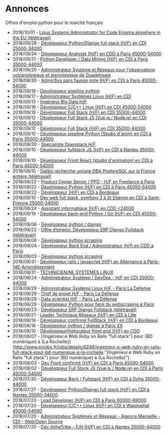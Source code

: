 # Annonces

Offres d'emploi python pour le marché français

* 2018/10/01 - [Linux Systems Administrator for Code Enigma anywhere in the EU (télétravail)](http://www.pyjobs.fr/jobs/details/6297/linux-systems-administrator-for-code-enigma-anywhere-in-the-eu-teletravail "Linux Systems Administrator for Code Enigma anywhere in the EU (télétravail)")
* 2018/09/28 - [Développeur Python/Django full stack (H/F) en CDI 25000-34000](http://www.pyjobs.fr/jobs/details/6296/developpeur-python-django-full-stack-h-f-en-cdi-25000-34000 "Développeur Python/Django full stack (H/F) en CDI 25000-34000")
* 2018/09/24 - [Développeur Analyste (H/F) en CDD à Paris 45000-54000](http://www.pyjobs.fr/jobs/details/6295/developpeur-analyste-h-f-en-cdd-a-paris-45000-54000 "Développeur Analyste (H/F) en CDD à Paris 45000-54000")
* 2018/09/21 - [Python Developer / Data Mining (H/F) en CDI à Paris 35000-44000](http://www.pyjobs.fr/jobs/details/6294/python-developer-data-mining-h-f-en-cdi-a-paris-35000-44000 "Python Developer / Data Mining (H/F) en CDI à Paris 35000-44000")
* 2018/09/20 - [Administrateur Système et Réseaux pour l'observatoire volcanologique et sismologique de Guadeloupe](http://www.pyjobs.fr/jobs/details/6293/administrateur-systeme-et-reseaux-pour-lobservatoire-volcanologique-et-sismologique-de-guadeloupe "Administrateur Système et Réseaux pour l'observatoire volcanologique et sismologique de Guadeloupe")
* 2018/08/30 - [AdminSys sans fausse note (H/F) en CDI à Paris 45000-54000](http://www.pyjobs.fr/jobs/details/6265/adminsys-sans-fausse-note-h-f-en-cdi-a-paris-45000-54000 "AdminSys sans fausse note (H/F) en CDI à Paris 45000-54000")
* 2018/09/19 - [Developpeur pipeline python](http://www.pyjobs.fr/jobs/details/6292/developpeur-pipeline-python "Developpeur pipeline python")
* 2018/09/17 - [Administrateur Systèmes Linux (H/F) en CDI](http://www.pyjobs.fr/jobs/details/6280/administrateur-systemes-linux-h-f-en-cdi "Administrateur Systèmes Linux (H/F) en CDI")
* 2018/09/13 - [Ingénieur Big Data H/F](http://www.pyjobs.fr/jobs/details/6279/ingenieur-big-data-h-f "Ingénieur Big Data H/F")
* 2018/09/19 - [Développeur C/C++ Linux (H/F) en CDI 45000-54000](http://www.pyjobs.fr/jobs/details/6283/developpeur-c-c-linux-h-f-en-cdi-45000-54000 "Développeur C/C++ Linux (H/F) en CDI 45000-54000")
* 2018/09/19 - [Développeur Full Stack (H/F) en CDI 35000-44000](http://www.pyjobs.fr/jobs/details/6284/developpeur-full-stack-h-f-en-cdi-35000-44000 "Développeur Full Stack (H/F) en CDI 35000-44000")
* 2018/09/12 - [Développeur Full Stack JS (Vue.js / Node.js) en CDI 35000-44000](http://www.pyjobs.fr/jobs/details/6277/developpeur-full-stack-js-vue-js-node-js-en-cdi-35000-44000 "Développeur Full Stack JS (Vue.js / Node.js) en CDI 35000-44000")
* 2018/09/12 - [Développeur Full Stack (H/F) en CDI 35000-44000](http://www.pyjobs.fr/jobs/details/6278/developpeur-full-stack-h-f-en-cdi-35000-44000 "Développeur Full Stack (H/F) en CDI 35000-44000")
* 2018/09/10 - [Développeur pipeline Python (Studio d'anim) en CDI à Paris 35000-44000](http://www.pyjobs.fr/jobs/details/6274/developpeur-pipeline-python-studio-danim-en-cdi-a-paris-35000-44000 "Développeur pipeline Python (Studio d'anim) en CDI à Paris 35000-44000")
* 2018/08/30 - [Spécialiste Openstack H/F](http://www.pyjobs.fr/jobs/details/6264/specialiste-openstack-h-f "Spécialiste Openstack H/F")
* 2018/09/10 - [Développeur fullstack JS (H/F) en CDI à Nantes 35000-44000](http://www.pyjobs.fr/jobs/details/6276/developpeur-fullstack-js-h-f-en-cdi-a-nantes-35000-44000 "Développeur fullstack JS (H/F) en CDI à Nantes 35000-44000")
* 2018/09/10 - [Développeur Front React (studio d'animation) en CDI à Paris 45000-54000](http://www.pyjobs.fr/jobs/details/6275/developpeur-front-react-studio-danimation-en-cdi-a-paris-45000-54000 "Développeur Front React (studio d'animation) en CDI à Paris 45000-54000")
* 2018/09/10 - [Dalibo recherche un/une DBA PostgreSQL sur la France entière (télétravail)](http://www.pyjobs.fr/jobs/details/6273/dalibo-recherche-un-une-dba-postgresql-sur-la-france-entiere-teletravail "Dalibo recherche un/une DBA PostgreSQL sur la France entière (télétravail)")
* 2018/08/22 - [Product Owner Senior / PPO - H/F en Freelance à Paris](http://www.pyjobs.fr/jobs/details/6254/product-owner-senior-ppo-h-f-en-freelance-a-paris "Product Owner Senior / PPO - H/F en Freelance à Paris")
* 2018/08/22 - [Développeur Python (H/F) en CDI à Paris 45000-54000](http://www.pyjobs.fr/jobs/details/6256/developpeur-python-h-f-en-cdi-a-paris-45000-54000 "Développeur Python (H/F) en CDI à Paris 45000-54000")
* 2018/08/22 - [Développeur (H/F) en CDI à Bordeaux](http://www.pyjobs.fr/jobs/details/6255/developpeur-h-f-en-cdi-a-bordeaux "Développeur (H/F) en CDI à Bordeaux")
* 2018/09/10 - [Dev web full stack, symfony 3 à St Etienne en CDI à Saint-Étienne 25000-34000](http://www.pyjobs.fr/jobs/details/6272/dev-web-full-stack-symfony-3-a-st-etienne-en-cdi-a-saint-etienne-25000-34000 "Dev web full stack, symfony 3 à St Etienne en CDI à Saint-Étienne 25000-34000")
* 2018/08/24 - [Assistant informatique (H/F) en CDD <24000](http://www.pyjobs.fr/jobs/details/6259/assistant-informatique-h-f-en-cdd-24000 "Assistant informatique (H/F) en CDD <24000")
* 2018/09/19 - [Développeur back-end Python / Go (H/F) en CDI 45000-54000](http://www.pyjobs.fr/jobs/details/6282/developpeur-back-end-python-go-h-f-en-cdi-45000-54000 "Développeur back-end Python / Go (H/F) en CDI 45000-54000")
* 2018/09/06 - [Développeur python / django](http://www.pyjobs.fr/jobs/details/6271/developpeur-python-django "Développeur python / django")
* 2018/08/22 - [Offre d’emploi: Développeur ERP Django Fullstack (télétravail)](http://www.pyjobs.fr/jobs/details/6253/offre-demploi-developpeur-erp-django-fullstack-teletravail "Offre d’emploi: Développeur ERP Django Fullstack (télétravail)")
* 2018/09/06 - [Développeur python scraping](http://www.pyjobs.fr/jobs/details/6270/developpeur-python-scraping "Développeur python scraping")
* 2018/09/04 - [Développeur Back End / Administrateur (h/f) en CDD à Paris](http://www.pyjobs.fr/jobs/details/6269/developpeur-back-end-administrateur-h-f-en-cdd-a-paris "Développeur Back End / Administrateur (h/f) en CDD à Paris")
* 2018/09/03 - [Développeur python scraping](http://www.pyjobs.fr/jobs/details/6268/developpeur-python-scraping "Développeur python scraping")
* 2018/08/31 - [Développeur rails / javascript (H/F) en Alternance à Paris-14E-Arrondissement](http://www.pyjobs.fr/jobs/details/6267/developpeur-rails-javascript-h-f-en-alternance-a-paris-14e-arrondissement "Développeur rails / javascript (H/F) en Alternance à Paris-14E-Arrondissement")
* 2018/08/31 - [TECHNICIEN/NE SYSTEMES LINUX](http://www.pyjobs.fr/jobs/details/6266/technicien-ne-systemes-linux "TECHNICIEN/NE SYSTEMES LINUX")
* 2018/08/24 - [Administrateur Système / DevOps - H/F en CDI 35000-44000](http://www.pyjobs.fr/jobs/details/6258/administrateur-systeme-devops-h-f-en-cdi-35000-44000 "Administrateur Système / DevOps - H/F en CDI 35000-44000")
* 2018/08/29 - [Administrateur Système Linux H/F - Paris La Défense](http://www.pyjobs.fr/jobs/details/6262/administrateur-systeme-linux-h-f-paris-la-defense "Administrateur Système Linux H/F - Paris La Défense")
* 2018/08/29 - [Chef de projet H/F - Paris La Défense](http://www.pyjobs.fr/jobs/details/6263/chef-de-projet-h-f-paris-la-defense "Chef de projet H/F - Paris La Défense")
* 2018/08/29 - [Data scientist H/F - Paris La Défense](http://www.pyjobs.fr/jobs/details/6261/data-scientist-h-f-paris-la-defense "Data scientist H/F - Paris La Défense")
* 2018/08/29 - [Développeur Python pour faire du webscraping à Paris](http://www.pyjobs.fr/jobs/details/6260/developpeur-python-pour-faire-du-webscraping-a-paris "Développeur Python pour faire du webscraping à Paris")
* 2018/08/23 - [Développeur ERP Django Fullstack (télétravail)](http://www.pyjobs.fr/jobs/details/6257/developpeur-erp-django-fullstack-teletravail "Développeur ERP Django Fullstack (télétravail)")
* 2018/08/21 - [Leader Technique Réseaux (H/F) en CDI à Lille](http://www.pyjobs.fr/jobs/details/6252/leader-technique-reseaux-h-f-en-cdi-a-lille "Leader Technique Réseaux (H/F) en CDI à Lille")
* 2018/08/19 - [Développeur confirmé FullStack (H/F) en CDI à Bordeaux](http://www.pyjobs.fr/jobs/details/6251/developpeur-confirme-fullstack-h-f-en-cdi-a-bordeaux "Développeur confirmé FullStack (H/F) en CDI à Bordeaux")
* 2018/08/16 - [Développeur python / django à Paris XX](http://www.pyjobs.fr/jobs/details/6250/developpeur-python-django-a-paris-xx "Développeur python / django à Paris XX")
* 2018/08/10 - [Développeur/Intégrateur front end (H/F) en CDD](http://www.pyjobs.fr/jobs/details/6249/developpeur-integrateur-front-end-h-f-en-cdd "Développeur/Intégrateur front end (H/F) en CDD")
* 2018/08/07 - [{Ingénieur.e Web Ruby on Rails "full stack"} pour {BD numérique} à {La Rochelle}](http://www.pyjobs.fr/jobs/details/6248/ingenieur-e-web-ruby-on-rails-full-stack-pour-bd-numerique-a-la-rochelle "{Ingénieur.e Web Ruby on Rails "full stack"} pour {BD numérique} à {La Rochelle}")
* 2018/08/03 - [Dev Front confirmé (H/F) en CDI à Paris 45000-54000](http://www.pyjobs.fr/jobs/details/6247/dev-front-confirme-h-f-en-cdi-a-paris-45000-54000 "Dev Front confirmé (H/F) en CDI à Paris 45000-54000")
* 2018/08/02 - [Développeur Full Stack JS (Vue.js / Node.js) en CDI à Paris 45000-54000](http://www.pyjobs.fr/jobs/details/6246/developpeur-full-stack-js-vue-js-node-js-en-cdi-a-paris-45000-54000 "Développeur Full Stack JS (Vue.js / Node.js) en CDI à Paris 45000-54000")
* 2018/07/30 - [Développeur Back / Fullstack (H/F) en CDI à Doha 35000-44000](http://www.pyjobs.fr/jobs/details/6245/developpeur-back-fullstack-h-f-en-cdi-a-doha-35000-44000 "Développeur Back / Fullstack (H/F) en CDI à Doha 35000-44000")
* 2018/07/27 - [Développeur Python/Django full stack (H/F) en CDI à Nantes 25000-34000](http://www.pyjobs.fr/jobs/details/6244/developpeur-python-django-full-stack-h-f-en-cdi-a-nantes-25000-34000 "Développeur Python/Django full stack (H/F) en CDI à Nantes 25000-34000")
* 2018/07/23 - [Lead Developer (H/F) en CDI à Paris 60000-69000](http://www.pyjobs.fr/jobs/details/6243/lead-developer-h-f-en-cdi-a-paris-60000-69000 "Lead Developer (H/F) en CDI à Paris 60000-69000")
* 2018/07/20 - [Développeur C/C++ Linux (H/F) en CDI à Wasquehal 45000-54000](http://www.pyjobs.fr/jobs/details/6242/developpeur-c-c-linux-h-f-en-cdi-a-wasquehal-45000-54000 "Développeur C/C++ Linux (H/F) en CDI à Wasquehal 45000-54000")
* 2018/07/20 - [Administrateur Systèmes et Réseaux - Agence Marseille - CDI - Web/Open Source](http://www.pyjobs.fr/jobs/details/6241/administrateur-systemes-et-reseaux-agence-marseille-cdi-web-open-source "Administrateur Systèmes et Réseaux - Agence Marseille - CDI - Web/Open Source")
* 2018/07/20 - [Dev @theTribe – F/H (H/F) en CDI à Nantes 35000-44000](http://www.pyjobs.fr/jobs/details/6240/dev-thetribe-f-h-h-f-en-cdi-a-nantes-35000-44000 "Dev @theTribe – F/H (H/F) en CDI à Nantes 35000-44000")

